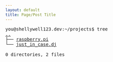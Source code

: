 ```yaml
---
layout: default
title: Page/Post Title
---
```

<pre>
you@shellywell123.dev:~/projects$ tree
<a href="https://shellywell123.dev/tree/index.html">..</a>
├── <a href="https://shellywell123.dev/tree/projects/pi-craft.html">raspberry.pi</a>
└── <a href="https://shellywell123.dev/tree/projects/beats-case.html">just_in_case.dj</a>

0 directories, 2 files
</pre>